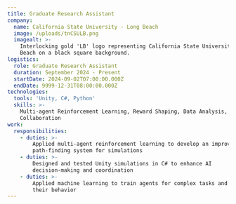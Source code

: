 ```yaml
---
title: Graduate Research Assistant
company:
  name: California State University - Long Beach
  image: /uploads/tnCSULB.png
  imagealt: >-
    Interlocking gold 'LB' logo representing California State University Long
    Beach on a black square background.
logistics:
  role: Graduate Research Assistant
  duration: September 2024 - Present
  startDate: 2024-09-02T07:00:00.000Z
  endDate: 9999-12-31T08:00:00.000Z
technologies:
  tools: 'Unity, C#, Python'
  skills: >-
    Multi-agent Reinforcement Learning, Reward Shaping, Data Analysis, Research
    Collaboration
work:
  responsibilities:
    - duties: >-
        Applied multi-agent reinforcement learning to develop an improved
        path-finding system for simulations
    - duties: >-
        Designed and tested Unity simulations in C# to enhance AI
        decision-making and coordination
    - duties: >-
        Applied machine learning to train agents for complex tasks and optimize
        their behavior
---
```


